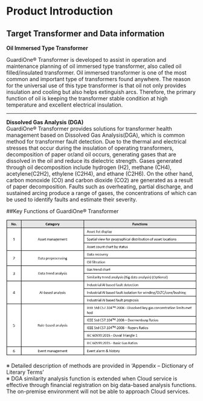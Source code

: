 # Product Introduction  

## Target Transformer and Data information
**Oil Immersed Type Transformer**

GuardiOne® Transformer is developed to assist in operation and maintenance planning of oil immersed type transformer, also called oil filled/insulated transformer. Oil immersed transformer is one of the most common and important type of transformers found anywhere. The reason for the universal use of this type transformer is that oil not only provides insulation and cooling but also helps extinguish arcs. Therefore, the primary function of oil is keeping the transformer stable condition at high temperature and excellent electrical insulation. 

-------------

**Dissolved Gas Analysis (DGA)**  
GuardiOne® Transformer provides solutions for transformer health management based on Dissolved Gas Analysis(DGA), which is common method for transformer fault detection. Due to the thermal and electrical stresses that occur during the insulation of operating transformers, decomposition of paper or/and oil occurs, generating gases that are dissolved in the oil and reduce its dielectric strength. Gases generated through oil decomposition include hydrogen (H2), methane (CH4), acetylene(C2H2), ethylene (C2H4), and ethane (C2H6). On the other hand, carbon monoxide (CO) and carbon dioxide (CO2) are generated as a result of paper decomposition. Faults such as overheating, partial discharge, and sustained arcing produce a range of gases, the concentrations of which can be used to identify faults and estimate their severity. 

##Key Functions of GuardiOne® Transformer

![](./img/fig1.PNG)

※ Detailed description of methods are provided in ‘Appendix – Dictionary of Literary Terms’  
※ DGA similarity analysis function is extended when Cloud service is effective through financial registration on big data-based analysis functions. The on-premise environment will not be able to approach Cloud services.

